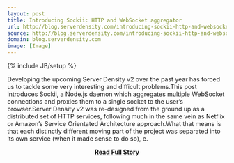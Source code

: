 ```yaml
---
layout: post
title: Introducing Sockii: HTTP and WebSocket aggregator
url: http://blog.serverdensity.com/introducing-sockii-http-and-websocket-aggregator/
source: http://blog.serverdensity.com/introducing-sockii-http-and-websocket-aggregator/
domain: blog.serverdensity.com
image: [Image]
---
```

{% include JB/setup %}<p>Developing the upcoming Server Density v2 over the past year has forced us to tackle some very interesting and difficult problems.This post introduces Sockii, a Node.js daemon which aggregates multiple WebSocket connections and proxies them to a single socket to the user’s browser.Server Density v2 was re-designed from the ground up as a distributed set of HTTP services, following much in the same vein as Netflix or Amazon’s Service Orientated Architecture approach.What that means is that each distinctly different moving part of the project was separated into its own service (when it made sense to do so), e.</p>
<center><p><a href="http://blog.serverdensity.com/introducing-sockii-http-and-websocket-aggregator/" style='padding:25px; font-sze:18px; font-weight: bold;'>Read Full Story</a></p></center>
